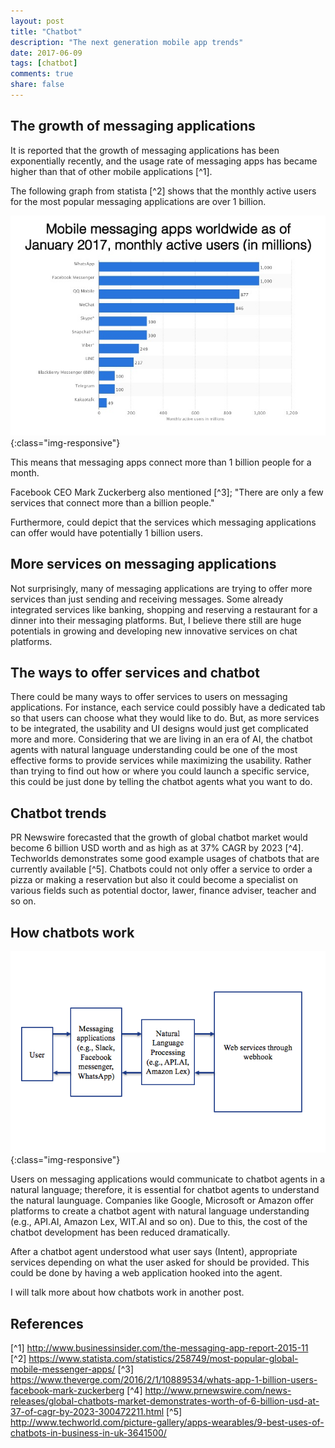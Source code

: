 ```yaml
---
layout: post
title: "Chatbot"
description: "The next generation mobile app trends"
date: 2017-06-09
tags: [chatbot]
comments: true
share: false
---
```


## The growth of messaging applications

It is reported that the growth of messaging applications has been exponentially recently,
and the usage rate of messaging apps has became higher than that of other mobile applications [^1].

The following graph from statista [^2] shows that the monthly active users for the most popular messaging applications are over 1 billion.

![Chatbot](/assets/images/MobileMessagingAppsMAU.png){:class="img-responsive"}

This means that messaging apps connect more than 1 billion people for a month.

Facebook CEO Mark Zuckerberg also mentioned [^3];
"There are only a few services that connect more than a billion people."

Furthermore, could depict that the services which messaging applications can offer would have potentially 1 billion users.

## More services on messaging applications

Not surprisingly, many of messaging applications are trying to offer more services than just sending and receiving messages.
Some already integrated services like banking, shopping and reserving a restaurant for a dinner into their messaging platforms.
But, I believe there still are huge potentials in growing and developing new innovative services on chat platforms.


## The ways to offer services and chatbot

There could be many ways to offer services to users on messaging applications. 
For instance, each service could possibly have a dedicated tab so that users can choose what they would like to do.
But, as more services to be integrated, the usability and UI designs would just get complicated more and more.
Considering that we are living in an era of AI, the chatbot agents with natural language understanding could be
one of the most effective forms to provide services while maximizing the usability. Rather than trying to find out how or where you could launch a specific service, this could be just done by telling the chatbot agents what you want to do.


## Chatbot trends

PR Newswire forecasted that the growth of global chatbot market would become 6 billion USD worth and as high as at 37% CAGR by 2023 [^4].
Techworlds demonstrates some good example usages of chatbots that are currently available [^5]. Chatbots could not only offer a service to order a pizza or making a reservation but also it could become a specialist on various fields such as potential doctor, lawer, finance adviser, teacher and so on.


## How chatbots work

![Chatbot](/assets/images/HowChatbotsWork.png){:class="img-responsive"}

Users on messaging applications would communicate to chatbot agents in a natural language; therefore, it is essential for chatbot agents to understand the natural launguage. Companies like Google, Microsoft or Amazon offer platforms to create a chatbot agent with natural language understanding (e.g., API.AI, Amazon Lex, WIT.AI and so on). Due to this, the cost of the chatbot development has been reduced dramatically.

After a chatbot agent understood what user says (Intent), appropriate services depending on what the user asked for should be provided.
This could be done by having a web application hooked into the agent.

I will talk more about how chatbots work in another post.


## References
[^1] http://www.businessinsider.com/the-messaging-app-report-2015-11
[^2] https://www.statista.com/statistics/258749/most-popular-global-mobile-messenger-apps/
[^3] https://www.theverge.com/2016/2/1/10889534/whats-app-1-billion-users-facebook-mark-zuckerberg
[^4] http://www.prnewswire.com/news-releases/global-chatbots-market-demonstrates-worth-of-6-billion-usd-at-37-of-cagr-by-2023-300472211.html
[^5] http://www.techworld.com/picture-gallery/apps-wearables/9-best-uses-of-chatbots-in-business-in-uk-3641500/
